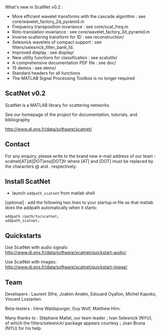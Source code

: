 What's new in ScatNet v0.2 :
* More efficient wavelet transforms with the cascade algorithm : see
core/wavelet_factory_2d_pyramid.m
* Frequency transposition invariance : see core/scat_freq.m
* Roto-translation invariance : see core/wavelet_factory_3d_pyramid.m
* Inverse scattering transform for 1D : see reconstruction/
* Selesnick wavelets of compact support : see
filters/selesnick_filter_bank_1d.
* Improved display : see display/
* New utility functions for classification : see scatutils/
* A comprehensive documentation PDF file : see doc/
* 15 demos : see demo/
* Standard headers for all functions
* The MATLAB Signal Processing Toolbox is no longer required


ScatNet v0.2
------------

ScatNet is a MATLAB library for scattering networks.

See our homepage of the project for documentation, tutorials, and bibliography

http://www.di.ens.fr/data/software/scatnet/

Contact
-------

For any enquiry, please write to the brand new e-mail address of our team :
scatnet[AT]di[DOT]ens[DOT]fr
where [AT] and [DOT] must be replaced by the characters @ and . respectively.

Install ScatNet
---------------

- launch `addpath_scatnet` from matlab shell

[optional] : add the following two lines to your startup.m file
so that matlab does the addpath automatically when it starts: 


    addpath /path/to/scatnet;
    addpath_scatnet;

Quickstarts
-----------

Use ScatNet with audio signals:
http://www.di.ens.fr/data/software/scatnet/quickstart-audio/

Use ScatNet with images:
http://www.di.ens.fr/data/software/scatnet/quickstart-image/

Team
-------

Developers : Laurent Sifre, Joakim Andén, Edouard Oyallon, Michel Kapoko, Vincent Lostanlen.

Beta-testers : Irène Waldspurger, Guy Wolf, Matthew Hirn.

Many thanks to : Stéphane Mallat, our team leader ; Ivan Selesnick (NYU), of which the filters/selesnick/ package appears courtesy ; Joan Bruna (NYU) for his help.
